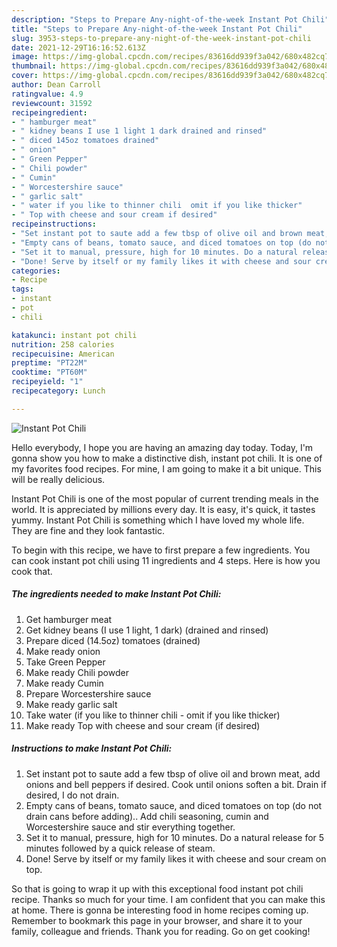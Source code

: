 ```yaml
---
description: "Steps to Prepare Any-night-of-the-week Instant Pot Chili"
title: "Steps to Prepare Any-night-of-the-week Instant Pot Chili"
slug: 3953-steps-to-prepare-any-night-of-the-week-instant-pot-chili
date: 2021-12-29T16:16:52.613Z
image: https://img-global.cpcdn.com/recipes/83616dd939f3a042/680x482cq70/instant-pot-chili-recipe-main-photo.jpg
thumbnail: https://img-global.cpcdn.com/recipes/83616dd939f3a042/680x482cq70/instant-pot-chili-recipe-main-photo.jpg
cover: https://img-global.cpcdn.com/recipes/83616dd939f3a042/680x482cq70/instant-pot-chili-recipe-main-photo.jpg
author: Dean Carroll
ratingvalue: 4.9
reviewcount: 31592
recipeingredient:
- " hamburger meat"
- " kidney beans I use 1 light 1 dark drained and rinsed"
- " diced 145oz tomatoes drained"
- " onion"
- " Green Pepper"
- " Chili powder"
- " Cumin"
- " Worcestershire sauce"
- " garlic salt"
- " water if you like to thinner chili  omit if you like thicker"
- " Top with cheese and sour cream if desired"
recipeinstructions:
- "Set instant pot to saute add a few tbsp of olive oil and brown meat, add onions and bell peppers if desired. Cook until onions soften a bit. Drain if desired, I do not drain."
- "Empty cans of beans, tomato sauce, and diced tomatoes on top (do not drain cans before adding).. Add chili seasoning, cumin and Worcestershire sauce and stir everything together."
- "Set it to manual, pressure, high for 10 minutes. Do a natural release for 5 minutes followed by a quick release of steam."
- "Done! Serve by itself or my family likes it with cheese and sour cream on top."
categories:
- Recipe
tags:
- instant
- pot
- chili

katakunci: instant pot chili 
nutrition: 258 calories
recipecuisine: American
preptime: "PT22M"
cooktime: "PT60M"
recipeyield: "1"
recipecategory: Lunch

---
```



![Instant Pot Chili](https://img-global.cpcdn.com/recipes/83616dd939f3a042/680x482cq70/instant-pot-chili-recipe-main-photo.jpg)

Hello everybody, I hope you are having an amazing day today. Today, I'm gonna show you how to make a distinctive dish, instant pot chili. It is one of my favorites food recipes. For mine, I am going to make it a bit unique. This will be really delicious.



Instant Pot Chili is one of the most popular of current trending meals in the world. It is appreciated by millions every day. It is easy, it's quick, it tastes yummy. Instant Pot Chili is something which I have loved my whole life. They are fine and they look fantastic.


To begin with this recipe, we have to first prepare a few ingredients. You can cook instant pot chili using 11 ingredients and 4 steps. Here is how you cook that.

<!--inarticleads1-->

##### The ingredients needed to make Instant Pot Chili:

1. Get  hamburger meat
1. Get  kidney beans (I use 1 light, 1 dark) (drained and rinsed)
1. Prepare  diced (14.5oz) tomatoes (drained)
1. Make ready  onion
1. Take  Green Pepper
1. Make ready  Chili powder
1. Make ready  Cumin
1. Prepare  Worcestershire sauce
1. Make ready  garlic salt
1. Take  water (if you like to thinner chili - omit if you like thicker)
1. Make ready  Top with cheese and sour cream (if desired)




<!--inarticleads2-->

##### Instructions to make Instant Pot Chili:

1. Set instant pot to saute add a few tbsp of olive oil and brown meat, add onions and bell peppers if desired. Cook until onions soften a bit. Drain if desired, I do not drain.
1. Empty cans of beans, tomato sauce, and diced tomatoes on top (do not drain cans before adding).. Add chili seasoning, cumin and Worcestershire sauce and stir everything together.
1. Set it to manual, pressure, high for 10 minutes. Do a natural release for 5 minutes followed by a quick release of steam.
1. Done! Serve by itself or my family likes it with cheese and sour cream on top.




So that is going to wrap it up with this exceptional food instant pot chili recipe. Thanks so much for your time. I am confident that you can make this at home. There is gonna be interesting food in home recipes coming up. Remember to bookmark this page in your browser, and share it to your family, colleague and friends. Thank you for reading. Go on get cooking!

